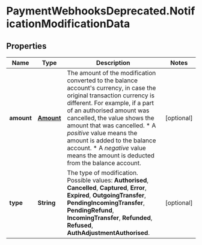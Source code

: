 # PaymentWebhooksDeprecated.NotificationModificationData

## Properties

Name | Type | Description | Notes
------------ | ------------- | ------------- | -------------
**amount** | [**Amount**](Amount.md) | The amount of the modification converted to the balance account&#39;s currency, in case the original transaction currency is different. For example, if a part of an authorised amount was cancelled, the value shows the amount that was cancelled.   * A _positive_ value means the amount is added to the balance account.   * A _negative_ value means the amount is deducted from the balance account.  | [optional] 
**type** | **String** | The type of modification.  Possible values: **Authorised**, **Cancelled**, **Captured**, **Error**, **Expired**, **OutgoingTransfer**, **PendingIncomingTransfer**, **PendingRefund**, **IncomingTransfer**, **Refunded**, **Refused**, **AuthAdjustmentAuthorised**. | [optional] 


